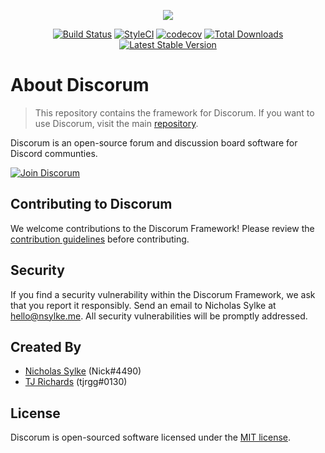 <p align="center">
	<a href="https://discorum.com" target="_blank"><img src="http://nsylke.me/img/discorum.png"></a>
</p>

<p align="center">
	<a href="https://travis-ci.org/discorum/framework"><img src="https://travis-ci.org/discorum/framework.svg" alt="Build Status"></a>
	<a href="https://styleci.io/repos/135633326"><img src="https://styleci.io/repos/135633326/shield?branch=master" alt="StyleCI"></a>
	<a href="https://codecov.io/gh/discorum/framework"><img src="https://codecov.io/gh/discorum/framework/branch/master/graph/badge.svg" alt="codecov"></a>
	<a href="https://packagist.org/packages/discorum/framework"><img src="https://poser.pugx.org/discorum/framework/d/total.svg" alt="Total Downloads"></a>
	<a href="https://packagist.org/packages/discorum/framework"><img src="https://poser.pugx.org/discorum/framework/v/stable.svg" alt="Latest Stable Version"></a>
</p>

# About Discorum

> This repository contains the framework for Discorum. If you want to use Discorum, visit the main [repository](https://github.com/Discorum/Discorum).

Discorum is an open-source forum and discussion board software for Discord communties. 

[![Join Discorum](https://discordapp.com/api/guilds/450508841738829826/embed.png?style=banner2)](https://discord.gg/GJtaVjQ)


## Contributing to Discorum

We welcome contributions to the Discorum Framework! Please review the [contribution guidelines](https://github.com/Discorum/Framework/blob/master/CONTRIBUTING.md) before contributing.


## Security

If you find a security vulnerability within the Discorum Framework, we ask that you report it responsibly. Send an email to Nicholas Sylke at [hello@nsylke.me](mailto:hello@nsylke.me). All security vulnerabilities will be promptly addressed.


## Created By

- [Nicholas Sylke](https://github.com/nsylke) (Nick#4490)
- [TJ Richards](https://github.com/tjrgg) (tjrgg#0130)


## License

Discorum is open-sourced software licensed under the [MIT license](https://github.com/Discorum/Framework/blob/master/LICENSE).
